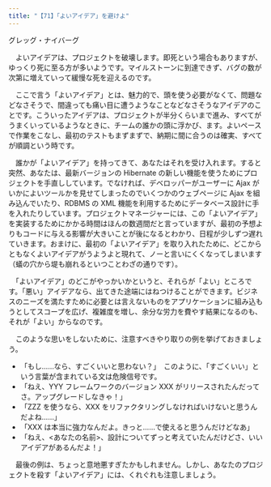 ```yaml
---
title: "【71】「よいアイデア」を避けよ"
---
```



グレッグ・ナイバーグ


　よいアイデアは、プロジェクトを破壊します。即死という場合もありますが、ゆっくり死に至る方が多いようです。マイルストーンに到達できず、バグの数が次第に増えていって緩慢な死を迎えるのです。

　ここで言う「よいアイデア」とは、魅力的で、頭を使う必要がなくて、問題などなさそうで、間違っても痛い目に遭うようなことなどなさそうなアイデアのことです。こういったアイデアは、プロジェクトが半分くらいまで進み、すべてがうまくいっているようなときに、チームの誰かの頭に浮かび、ます。よいペースで作業をこなし、最初のテストもまずまずで、納期に間に合うのは確実、すべてが順調という時です。

　誰かが「よいアイデア」を持ってきて、あなたはそれを受け入れます。すると突然、あなたは、最新バージョンの Hibernate の新しい機能を使うためにプロジェクトを手直ししています。でなければ、デベロッパーがユーザーに Ajax がいかによいツールかを見せてしまったのでいくつかのウェブページに Ajax を組み込んでいたり、RDBMS の XML 機能を利用するためにデータベース設計に手を入れたりしています。プロジェクトマネージャーには、この「よいアイデア」を実装するためにかかる時間はほんの数週間だと言っていますが、最初の予想よりもコードに与える影響が大きいことが後になるとわかり、日程が少しずつ遅れていきます。おまけに、最初の「よいアイデア」を取り入れたために、どこからともなくよいアイデアがうようよと現れて、ノーと言いにくくなってしまいます（蟻の穴から堤も崩れるといつことわざの通りです）。

　「よいアイデア」のどこがやっかいかというと、それらが「よい」ところです。「悪い」アイデアなら、出てきた途端にはねつけることができます。ビジネスのニーズを満たすために必要とは言えないものをアプリケーションに組み込もうとしてスコープを広げ、複雑度を増し、余分な労力を費やす結果になるのも、それが「よい」からなのです。

　このような思いをしないために、注意すべきやり取りの例を挙げておきましょう。

  - 「もし……なら、すごくいいと思わない？」　このように、「すごくいい」という言葉が含まれている文は危険信号です。
  - 「ねえ、YYY フレームワークのバージョン XXX がリリースされたんだってさ。アップグレードしなきゃ！」
  - 「ZZZ を使うなら、XXX をリファクタリングしなければいけないと思うんだよね……」
  - 「XXX は本当に強力なんだよ。きっと……で使えると思うんだけどなあ」
  - 「ねえ、\<あなたの名前\>、設計についてずっと考えていたんだけどさ、いいアイデアがあるんだよ！」

　最後の例は、ちょっと意地悪すぎたかもしれません。しかし、あなたのプロジェクトを殺す「よいアイデア」には、くれぐれも注意しましょう。
